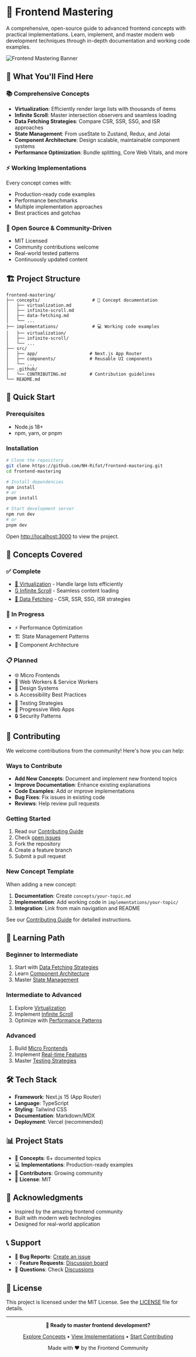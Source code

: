 # 🧠 Frontend Mastering

A comprehensive, open-source guide to advanced frontend concepts with practical implementations. Learn, implement, and master modern web development techniques through in-depth documentation and working code examples.

![Frontend Mastering Banner](https://via.placeholder.com/1200x400/3B82F6/FFFFFF?text=Frontend+Mastering)

## 🚀 What You'll Find Here

### 📚 Comprehensive Concepts
- **Virtualization**: Efficiently render large lists with thousands of items
- **Infinite Scroll**: Master intersection observers and seamless loading
- **Data Fetching Strategies**: Compare CSR, SSR, SSG, and ISR approaches
- **State Management**: From useState to Zustand, Redux, and Jotai
- **Component Architecture**: Design scalable, maintainable component systems
- **Performance Optimization**: Bundle splitting, Core Web Vitals, and more

### ⚡ Working Implementations
Every concept comes with:
- Production-ready code examples
- Performance benchmarks
- Multiple implementation approaches
- Best practices and gotchas

### 🌟 Open Source & Community-Driven
- MIT Licensed
- Community contributions welcome
- Real-world tested patterns
- Continuously updated content

## 🏗️ Project Structure

```
frontend-mastering/
├── concepts/                    # 📖 Concept documentation
│   ├── virtualization.md
│   ├── infinite-scroll.md
│   ├── data-fetching.md
│   └── ...
├── implementations/             # 💻 Working code examples
│   ├── virtualization/
│   ├── infinite-scroll/
│   └── ...
├── src/
│   ├── app/                    # Next.js App Router
│   ├── components/             # Reusable UI components
│   └── ...
├── .github/
│   └── CONTRIBUTING.md         # Contribution guidelines
└── README.md
```

## 🚀 Quick Start

### Prerequisites
- Node.js 18+ 
- npm, yarn, or pnpm

### Installation

```bash
# Clone the repository
git clone https://github.com/NH-Rifat/frontend-mastering.git
cd frontend-mastering

# Install dependencies
npm install
# or
pnpm install

# Start development server
npm run dev
# or
pnpm dev
```

Open [http://localhost:3000](http://localhost:3000) to view the project.

## 📖 Concepts Covered

### ✅ Complete
- [🔄 Virtualization](./concepts/virtualization.md) - Handle large lists efficiently
- [🔃 Infinite Scroll](./concepts/infinite-scroll.md) - Seamless content loading
- [🔌 Data Fetching](./concepts/data-fetching.md) - CSR, SSR, SSG, ISR strategies

### 🚧 In Progress
- ⚡ Performance Optimization
- 🏗️ State Management Patterns
- 🧩 Component Architecture

### 📋 Planned
- 🌐 Micro Frontends
- 🔧 Web Workers & Service Workers
- 🎨 Design Systems
- ♿ Accessibility Best Practices
- 🧪 Testing Strategies
- 📱 Progressive Web Apps
- 🔒 Security Patterns

## 🤝 Contributing

We welcome contributions from the community! Here's how you can help:

### Ways to Contribute
- **Add New Concepts**: Document and implement new frontend topics
- **Improve Documentation**: Enhance existing explanations
- **Code Examples**: Add or improve implementations
- **Bug Fixes**: Fix issues in existing code
- **Reviews**: Help review pull requests

### Getting Started
1. Read our [Contributing Guide](./.github/CONTRIBUTING.md)
2. Check [open issues](https://github.com/NH-Rifat/frontend-mastering/issues)
3. Fork the repository
4. Create a feature branch
5. Submit a pull request

### New Concept Template
When adding a new concept:

1. **Documentation**: Create `concepts/your-topic.md`
2. **Implementation**: Add working code in `implementations/your-topic/`
3. **Integration**: Link from main navigation and README

See our [Contributing Guide](./.github/CONTRIBUTING.md) for detailed instructions.

## 🎯 Learning Path

### Beginner to Intermediate
1. Start with [Data Fetching Strategies](./concepts/data-fetching.md)
2. Learn [Component Architecture](./concepts/component-architecture.md)
3. Master [State Management](./concepts/state-management.md)

### Intermediate to Advanced
1. Explore [Virtualization](./concepts/virtualization.md)
2. Implement [Infinite Scroll](./concepts/infinite-scroll.md)
3. Optimize with [Performance Patterns](./concepts/performance.md)

### Advanced
1. Build [Micro Frontends](./concepts/micro-frontends.md)
2. Implement [Real-time Features](./concepts/realtime.md)
3. Master [Testing Strategies](./concepts/testing.md)

## 🛠️ Tech Stack

- **Framework**: Next.js 15 (App Router)
- **Language**: TypeScript
- **Styling**: Tailwind CSS
- **Documentation**: Markdown/MDX
- **Deployment**: Vercel (recommended)

## 📊 Project Stats

- 🌟 **Concepts**: 6+ documented topics
- 💻 **Implementations**: Production-ready examples
- 🤝 **Contributors**: Growing community
- 📝 **License**: MIT

## 🙏 Acknowledgments

- Inspired by the amazing frontend community
- Built with modern web technologies
- Designed for real-world application

## 📞 Support

- 🐛 **Bug Reports**: [Create an issue](https://github.com/NH-Rifat/frontend-mastering/issues)
- 💡 **Feature Requests**: [Discussion board](https://github.com/NH-Rifat/frontend-mastering/discussions)
- 📧 **Questions**: Check [Discussions](https://github.com/NH-Rifat/frontend-mastering/discussions)

## 📄 License

This project is licensed under the MIT License. See the [LICENSE](./LICENSE) file for details.

---

<div align="center">

**🚀 Ready to master frontend development?**

[Explore Concepts](./concepts/) • [View Implementations](./implementations/) • [Start Contributing](./.github/CONTRIBUTING.md)

Made with ❤️ by the Frontend Community

</div>
